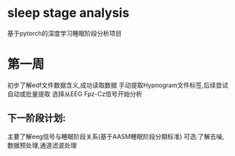 # sleep stage analysis
 基于pytorch的深度学习睡眠阶段分析项目
# 第一周
初步了解edf文件数据含义,成功读取数据
手动提取Hypnogram文件标签,后续尝试自动或批量提取
选择从EEG Fpz-Cz信号开始分析
## 下一阶段计划:
主要了解eeg信号与睡眠阶段关系(基于AASM睡眠阶段分期标准)
可选:了解去噪,数据预处理,通道滤波处理
